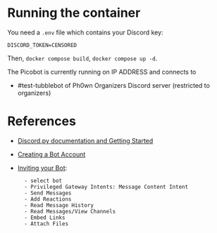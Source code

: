 # Running the container

You need a `.env` file which contains your Discord key:

```
DISCORD_TOKEN=CENSORED
```

Then, `docker compose build`, `docker compose up -d`.

The Picobot is currently running on IP ADDRESS and connects to

- #test-tubblebot of Ph0wn Organizers Discord server (restricted to organizers)


# References

- [Discord.py documentation and Getting Started](https://discordpy.readthedocs.io/en/stable/)
- [Creating a Bot Account](https://discordpy.readthedocs.io/en/stable/discord.html)
- [Inviting your Bot](https://discordpy.readthedocs.io/en/stable/discord.html#inviting-your-bot): 

        - select bot
		- Privileged Gateway Intents: Message Content Intent
        - Send Messages
        - Add Reactions
        - Read Message History
        - Read Messages/View Channels
        - Embed Links
		- Attach Files
		
		
